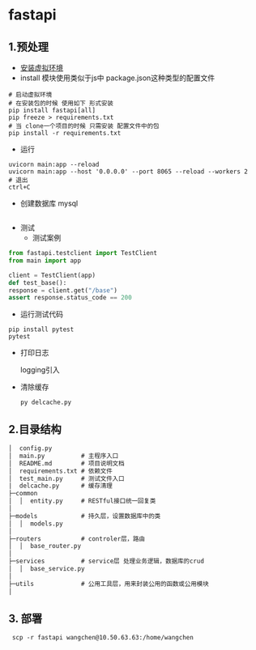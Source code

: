 # fastapi

## 1.预处理

- [安装虚拟环境](https://gitee.com/mathchan/zvision-work/blob/master/2020-11/python.md)
- install 模块使用类似于js中 package.json这种类型的配置文件

```shell
# 启动虚拟环境
# 在安装包的时候 使用如下 形式安装
pip install fastapi[all] 
pip freeze > requirements.txt
# 当 clone一个项目的时候 只需安装 配置文件中的包
pip install -r requirements.txt
```

- 运行

```shell
uvicorn main:app --reload
uvicorn main:app --host '0.0.0.0' --port 8065 --reload --workers 2
# 退出
ctrl+C
```

- 创建数据库 mysql

```shell

```

- 测试
  - 测试案例

 ```python
 from fastapi.testclient import TestClient
 from main import app
 
 client = TestClient(app)
 def test_base():
 response = client.get("/base")
 assert response.status_code == 200
 ```

- 运行测试代码

 ```shell
 pip install pytest
 pytest
 ```

- 打印日志

  logging引入

- 清除缓存

  ```shell
  py delcache.py
  ```

## 2.目录结构

```txt
│  config.py
│  main.py			# 主程序入口
│  README.md		# 项目说明文档
│  requirements.txt	# 依赖文件
│  test_main.py		# 测试文件入口     
|  delcache.py		# 缓存清理         
├─common			
│  │  entity.py		# RESTful接口统一回复类
│  
├─models			# 持久层，设置数据库中的类
│  │  models.py		
│          
├─routers			# controler层，路由
│  │  base_router.py
│          
├─services			# service层 处理业务逻辑，数据库的crud
│  │  base_service.py
│          
├─utils				# 公用工具层，用来封装公用的函数或公用模块
│      
```

## 3. 部署

```shell
 scp -r fastapi wangchen@10.50.63.63:/home/wangchen
```
